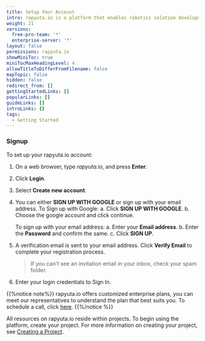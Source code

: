 ```yaml
---
title: Setup Your Account
intro: rapyuta.io is a platform that enables robotics solution development by providing the necessary software infrastructure and facilitating the interaction between multiple stakeholders who contribute to the solution development.
weight: 21
versions:
  free-pro-team: '*'
  enterprise-server: '*'
layout: false
permissions: rapyuta.io
showMiniToc: true
miniTocMaxHeadingLevel: 4
allowTitleToDifferFromFilename: false
mapTopic: false
hidden: false
redirect_from: []
gettingStartedLinks: []
popularLinks: []
guideLinks: []
introLinks: {}
tags:
  - Getting Started
---
```



### Signup

To set up your rapyuta.io account:

1. On a web browser, type *rapyuta.io*, and press **Enter**.
2. Click **Login**.
3. Select **Create new account**.
4. You can either **SIGN UP WITH GOOGLE** or sign up with your email address.
   To Sign up with Google:
   a. Click **SIGN UP WITH GOOGLE**.
   b. Choose the google account and click continue.

   To sign up with your email address:
   a. Enter your **Email address**.
   b. Enter the **Password** and confirm the same.
   c. Click **SIGN UP**.
5. A verification email is sent to your email address. Click **Verify Email** to complete your registration process.
   > If you can't see an invitation email in your inbox, check your spam folder. 
6. Enter your login credentials to Sign In.

{{%notice note%}}
rapyuta.io offers customized enterprise plans, you can meet our representatives to understand the plan that best suits you. To schedule a call, click [here](https://meetings.hubspot.com/krishna-r).
{{%/notice %}}

All resources on rapyuta.io reside within projects. 
To begin using the platform, create your project. For more information on creating your project, see [Creating a Project](/how-to-guides/account-management/managing-projects/#creating-a-project).


